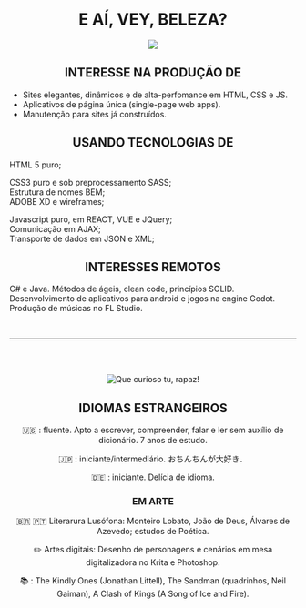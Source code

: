 <div align="center"><h1>E AÍ, VEY, BELEZA?</h1></div>


<!--<div align="center"><img src="https://user-images.githubusercontent.com/104041222/164143797-e341b270-3ff7-4e57-9f36-2d849fcd103e.gif"></div>-->
<div align="center"><img src="https://user-images.githubusercontent.com/104041222/164146694-5951aa39-6b24-479b-8689-5b3e01cbffff.png"></div>


<div align="center"><h2>INTERESSE NA PRODUÇÃO DE</h2></div>

- Sites elegantes, dinâmicos e de alta-perfomance em HTML, CSS e JS.<br>
- Aplicativos de página única (single-page web apps).<br>
- Manutenção para sites já construídos.<br>

<div align="center"><h2>USANDO TECNOLOGIAS DE</h2></div>

HTML 5 puro;<br>
  
CSS3 puro e sob preprocessamento SASS;<br>
Estrutura de nomes BEM;<br>
ADOBE XD e wireframes;<br>
  
Javascript puro, em REACT, VUE e JQuery;<br>
Comunicação em AJAX;<br>
Transporte de dados em JSON e XML;<br>

<div align="center"><h2>INTERESSES REMOTOS</h2></div>

C# e Java. Métodos de ágeis, clean code, princípios SOLID. Desenvolvimento de aplicativos para android e jogos na engine Godot. Produção de músicas no FL Studio.

<div align="center">  
<br>

___
<br><br>
  
![Que curioso tu, rapaz!](https://user-images.githubusercontent.com/104041222/164129172-53ed673d-82a8-4eff-b1be-0728bc699820.gif)

  
## IDIOMAS ESTRANGEIROS

🇺🇸 : fluente. Apto a escrever, compreender, falar e ler sem auxílio de dicionário. 7 anos de estudo.

🇯🇵 : iniciante/intermediário.  おちんちんが大好き．

🇩🇪 : iniciante. Delícia de idioma.

### EM ARTE

🇧🇷 🇵🇹 Literarura Lusófona: Monteiro Lobato, João de Deus, Álvares de Azevedo; estudos de Poética.

✏️ Artes digitais: Desenho de personagens e cenários em mesa digitalizadora no Krita e Photoshop. 

📚 : The Kindly Ones (Jonathan Littell), The Sandman (quadrinhos, Neil Gaiman), A Clash of Kings (A Song of Ice and Fire).

<!---
CRIAR UM SITE ANIMADO, TIRAR UMA GIF E COLOCAR NO MEU HEADER

36marvin/36marvin is a ✨ special ✨ repository because its `README.md` (this file) appears on your GitHub profile.
You can click the Preview link to take a look at your changes.
--->

  
  
</div>
